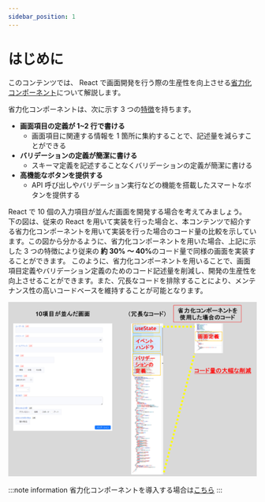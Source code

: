 ```yaml
---
sidebar_position: 1
---
```


# はじめに

このコンテンツでは、 React で画面開発を行う際の生産性を向上させる[省力化コンポーネント](省力化コンポーネントを知るへのリンク)について解説します。

省力化コンポーネントは、次に示す 3 つの[特徴](省力化コンポーネントを知る>特徴へのリンク)を持ちます。

- <strong>画面項目の定義が 1~2 行で書ける </strong>
  - 画面項目に関連する情報を 1 箇所に集約することで、記述量を減らすことができる
- <strong>バリデーションの定義が簡潔に書ける </strong>
  - スキーマ定義を記述することなくバリデーションの定義が簡潔に書ける
- <strong>高機能なボタンを提供する </strong>
  - API 呼び出しやバリデーション実行などの機能を搭載したスマートなボタンを提供する

React で 10 個の入力項目が並んだ画面を開発する場合を考えてみましょう。  
下の図は、従来の React を用いて実装を行った場合と、本コンテンツで紹介する省力化コンポーネントを用いて実装を行った場合のコード量の比較を示しています。この図から分かるように、省力化コンポーネントを用いた場合、上記に示した 3 つの特徴により従来の<strong> 約 30% ～ 40%</strong>のコード量で同様の画面を実装することができます。
このように、省力化コンポーネントを用いることで、画面項目定義やバリデーション定義のためのコード記述量を削減し、開発の生産性を向上させることができます。また、冗長なコードを排除することにより、メンテナンス性の高いコードベースを維持することが可能となります。

![コード量比較の画像](../static/img/intro.png)

:::note information
省力化コンポーネントを導入する場合は[こちら](導入ガイドへのリンク)
:::
